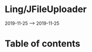 Ling/JFileUploader
================
2019-11-25 --> 2019-11-25




Table of contents
===========





